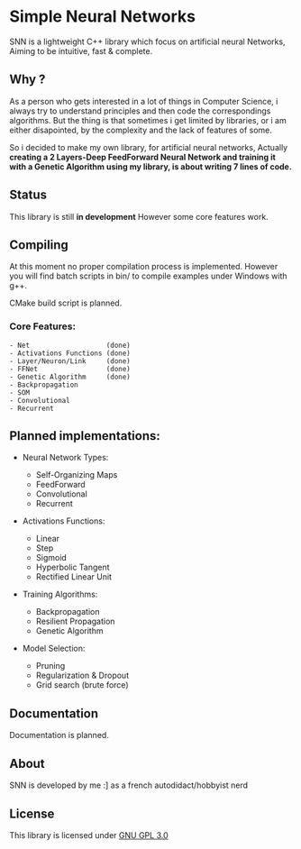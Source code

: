 # **Simple Neural Networks**

SNN is a lightweight C++ library which focus on artificial neural Networks,
Aiming to be intuitive, fast & complete.

## Why ?

As a person who gets interested in a lot of things in Computer Science,
i always try to understand principles and then code the correspondings algorithms.
But the thing is that sometimes i get limited by libraries, or i am either disapointed,
by the complexity and the lack of features of some.

So i decided to make my own library, for artificial neural networks,
Actually **creating a 2 Layers-Deep FeedForward Neural Network and training it**
**with a Genetic Algorithm using my library, is about writing 7 lines of code.**

## Status

This library is still **in development**
However some core features work.

## Compiling

At this moment no proper compilation process is implemented.
However you will find batch scripts in bin/ to compile examples
under Windows with g++.

CMake build script is planned.

### Core Features:
```
- Net                   (done)
- Activations Functions (done)
- Layer/Neuron/Link     (done)
- FFNet                 (done)
- Genetic Algorithm     (done)
- Backpropagation
- SOM
- Convolutional
- Recurrent
```

## Planned implementations:

* Neural Network Types:
    * Self-Organizing Maps
    * FeedForward
    * Convolutional
    * Recurrent
    
* Activations Functions:
    * Linear
    * Step
    * Sigmoid
    * Hyperbolic Tangent
    * Rectified Linear Unit

* Training Algorithms:
    * Backpropagation
    * Resilient Propagation
    * Genetic Algorithm 

* Model Selection:
    * Pruning
    * Regularization & Dropout
    * Grid search (brute force)

## Documentation

Documentation is planned.

## About

SNN is developed by me :] as a french autodidact/hobbyist nerd

## License

This library is licensed under [GNU GPL 3.0](https://www.gnu.org/licenses/gpl-3.0.en.html)
